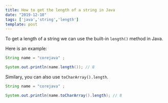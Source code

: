 ```yaml
---
title: How to get the length of a string in Java
date: "2019-12-18"
tags: ['java','string','length']
template: post
---
```


To get a length of a string we can use the built-in `length()` method in Java.

Here is an example:

```java
String name = "corejava" ;

System.out.println(name.length()); // 8
```

Similary, you can also use `toCharArray().length`.

```java
String name = "corejava" ;

System.out.println(name.toCharArray().length); // 8
```

